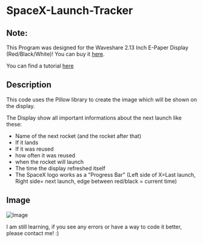 # SpaceX-Launch-Tracker



## Note:
This Program was designed for the Waveshare 2.13 Inch E-Paper Display (Red/Black/White)!
You can buy it
[here](https://www.waveshare.com/2.13inch-e-paper-hat-b.htm).

You can find a tutorial [here](https://www.electromaker.io/project/view/jonathan357611spacex-launch-tracker)

## Description
This code uses the Pillow library to create the image which will be shown on the display.

The Display show all important informations about the next launch like these:

- Name of the next rocket (and the rocket after that)
- If it lands
- If it was reused
- how often it was reused
- when the rocket will launch
- The time the display refreshed itself
- The SpaceX logo works as a "Progress Bar" (Left side of X=Last launch, Right side= next launch, edge between red/black = current time) 

## Image

![Image](https://preview.redd.it/52g9xqpay7371.jpg?width=960&crop=smart&auto=webp&s=07689cdbafba99e23649e644a1e26e3f6d572140)



I am still learning, if you see any errors or have a way to code it better, please contact me! :)

